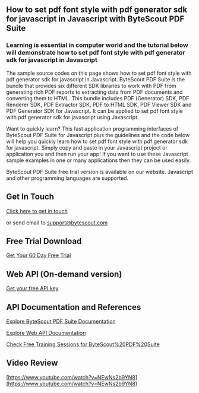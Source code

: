 ## How to set pdf font style with pdf generator sdk for javascript in Javascript with ByteScout PDF Suite

### Learning is essential in computer world and the tutorial below will demonstrate how to set pdf font style with pdf generator sdk for javascript in Javascript

The sample source codes on this page shows how to set pdf font style with pdf generator sdk for javascript in Javascript. ByteScout PDF Suite is the bundle that provides six different SDK libraries to work with PDF from generating rich PDF reports to extracting data from PDF documents and converting them to HTML. This bundle includes PDF (Generator) SDK, PDF Renderer SDK, PDF Extractor SDK, PDF to HTML SDK, PDF Viewer SDK and PDF Generator SDK for Javascript. It can be applied to set pdf font style with pdf generator sdk for javascript using Javascript.

Want to quickly learn? This fast application programming interfaces of ByteScout PDF Suite for Javascript plus the guidelines and the code below will help you quickly learn how to set pdf font style with pdf generator sdk for javascript.  Simply copy and paste in your Javascript project or application you and then run your app! If you want to use these Javascript sample examples in one or many applications then they can be used easily.

ByteScout PDF Suite free trial version is available on our website. Javascript and other programming languages are supported.

## Get In Touch

[Click here to get in touch](https://bytescout.zendesk.com/hc/en-us/requests/new?subject=ByteScout%20PDF%20Suite%20Question)

or send email to [support@bytescout.com](mailto:support@bytescout.com?subject=ByteScout%20PDF%20Suite%20Question) 

## Free Trial Download

[Get Your 60 Day Free Trial](https://bytescout.com/download/web-installer?utm_source=github-readme)

## Web API (On-demand version)

[Get your free API key](https://pdf.co/documentation/api?utm_source=github-readme)

## API Documentation and References

[Explore ByteScout PDF Suite Documentation](https://bytescout.com/documentation/index.html?utm_source=github-readme)

[Explore Web API Documentation](https://pdf.co/documentation/api?utm_source=github-readme)

[Check Free Training Sessions for ByteScout%20PDF%20Suite](https://academy.bytescout.com/)

## Video Review

[https://www.youtube.com/watch?v=NEwNs2b9YN8](https://www.youtube.com/watch?v=NEwNs2b9YN8)